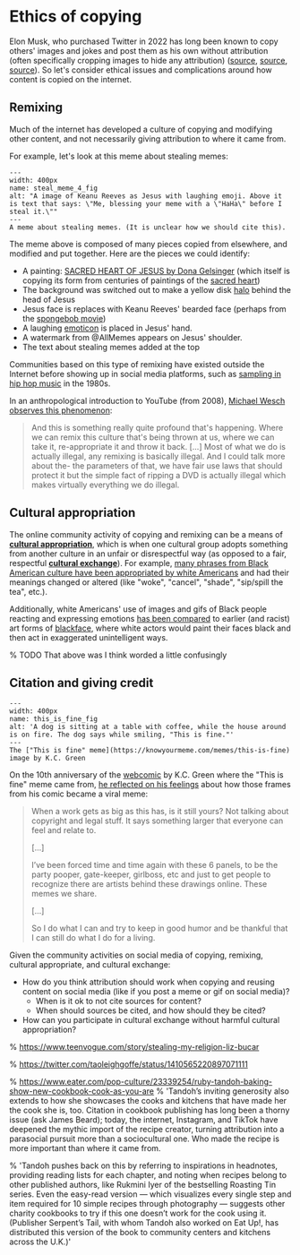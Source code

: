 # Ethics of copying

Elon Musk, who purchased Twitter in 2022 has long been known to copy others' images and jokes and post them as his own without attribution (often specifically cropping images to hide any attribution) ([source](https://www.nytimes.com/2021/05/07/style/elon-musk-memes.html), [source](https://www.sfgate.com/tech/article/2021-04-elon-musk-twitter-covid-19-meme-tesla-ceo-16118139.php), [source](https://www.forbes.com/sites/mattnovak/2023/02/05/18-jokes-elon-musk-stole-from-his-fans-on-twitter)). So let's consider ethical issues and complications around how content is copied on the internet.

## Remixing

Much of the internet has developed a culture of copying and modifying other content, and not necessarily giving attribution to where it came from.

For example, let's look at this meme about stealing memes:

```{figure} steal_meme_4.jpg
---
width: 400px
name: steal_meme_4_fig
alt: "A image of Keanu Reeves as Jesus with laughing emoji. Above it is text that says: \"Me, blessing your meme with a \"HaHa\" before I steal it.\""
---
A meme about stealing memes. (It is unclear how we should cite this).
```

The meme above is composed of many pieces copied from elsewhere, and modified and put together. Here are the pieces we could identify:
  - A painting: [SACRED HEART OF JESUS by Dona Gelsinger](https://www.glowdecor.com/products/sacred-heart-of-jesus-canvas-wall-art) (which itself is copying its form from centuries of paintings of the [sacred heart](https://en.wikipedia.org/wiki/Sacred_Heart))
  - The background was switched out to make a yellow disk [halo](https://en.wikipedia.org/wiki/Halo_(religious_iconography)) behind the head of Jesus
  - Jesus face is replaces with Keanu Reeves' bearded face (perhaps from the [spongebob movie](https://youtu.be/CJJYewh4Nco?t=57))
  - A laughing [emoticon](https://en.wikipedia.org/wiki/List_of_emoticons#Western) is placed in Jesus' hand.
  - A watermark from @AllMemes appears on Jesus' shoulder.
  - The text about stealing memes added at the top

Communities based on this type of remixing have existed outside the Internet before showing up in social media platforms, such as [sampling in hip hop music](https://en.wikipedia.org/wiki/Sampling_(music)#Hip_hop) in the 1980s.

In an anthropological introduction to YouTube (from 2008), [Michael Wesch observes this phenomenon]( https://www.youtube.com/watch?v=TPAO-lZ4_hU):
> And this is something really quite profound that's happening. Where we can remix this culture that's being thrown at us, where we can take it, re-appropriate it and throw it back. [...] Most of what we do is actually illegal, any remixing is basically illegal. And I could talk more about the- the parameters of that, we have fair use laws that should protect it but the simple fact of ripping a DVD is actually illegal which makes virtually everything we do illegal.


## Cultural appropriation
The online community activity of copying and remixing can be a means of __[cultural appropriation](https://en.wikipedia.org/wiki/Cultural_appropriation)__, which is when one cultural group adopts something from another culture in an unfair or disrespectful way (as opposed to a fair, respectful __[cultural exchange](https://www.youtube.com/watch?v=wQ45VpBB0rQ)__). For example, [many phrases from Black American culture have been appropriated by white Americans](https://www.buzzfeednews.com/article/sydneethompson/aave-language-appropriation) and had their meanings changed or altered (like "woke", "cancel", "shade", "sip/spill the tea", etc.).

Additionally, white Americans' use of images and gifs of Black people reacting and expressing emotions [has been compared](https://www.teenvogue.com/story/digital-blackface-reaction-gifs) to earlier (and racist) art forms of [blackface](https://en.wikipedia.org/wiki/Blackface), where white actors would paint their faces black and then act in exaggerated unintelligent ways.

% TODO That above was I think worded a little confusingly

## Citation and giving credit


```{figure} this_is_fine.jpg
---
width: 400px
name: this_is_fine_fig
alt: 'A dog is sitting at a table with coffee, while the house around is on fire. The dog says while smiling, "This is fine."'
---
The ["This is fine" meme](https://knowyourmeme.com/memes/this-is-fine) image by K.C. Green
```
 On the 10th anniversary of the [webcomic](https://gunshowcomic.com/648) by K.C. Green where the "This is fine" meme came from, [he reflected on his feelings](https://kcggggg.tumblr.com/post/706263607432921088/we-passed-it-a-couple-of-days-ago-but-it-has-been) about how those frames from his comic became a viral meme:
 > When a work gets as big as this has, is it still yours? Not talking about copyright and legal stuff. It says something larger that everyone can feel and relate to.
 >
 > [...]
 >
 > I’ve been forced time and time again with these 6 panels, to be the party pooper, gate-keeper, girlboss, etc and just to get people to recognize there are artists behind these drawings online. These memes we share.
 >
 > [...]
 >
 > So I do what I can and try to keep in good humor and be thankful that I can still do what I do for a living.


Given the community activities on social media of copying, remixing, cultural appropriate, and cultural exchange:
- How do you think attribution should work when copying and reusing content on social media (like if you post a meme or gif on social media)?
  - When is it ok to not cite sources for content?
  - When should sources be cited, and how should they be cited?
- How can you participate in cultural exchange without harmful cultural appropriation?

% https://www.teenvogue.com/story/stealing-my-religion-liz-bucar

% https://twitter.com/taoleighgoffe/status/1410565220897071111

% https://www.eater.com/pop-culture/23339254/ruby-tandoh-baking-show-new-cookbook-cook-as-you-are
% 'Tandoh’s inviting generosity also extends to how she showcases the cooks and kitchens that have made her the cook she is, too. Citation in cookbook publishing has long been a thorny issue (ask James Beard); today, the internet, Instagram, and TikTok have deepened the mythic import of the recipe creator, turning attribution into a parasocial pursuit more than a sociocultural one. Who made the recipe is more important than where it came from.

% 'Tandoh pushes back on this by referring to inspirations in headnotes, providing reading lists for each chapter, and noting when recipes belong to other published authors, like Rukmini Iyer of the bestselling Roasting Tin series. Even the easy-read version — which visualizes every single step and item required for 10 simple recipes through photography — suggests other charity cookbooks to try if this one doesn’t work for the cook using it. (Publisher Serpent’s Tail, with whom Tandoh also worked on Eat Up!, has distributed this version of the book to community centers and kitchens across the U.K.)'
